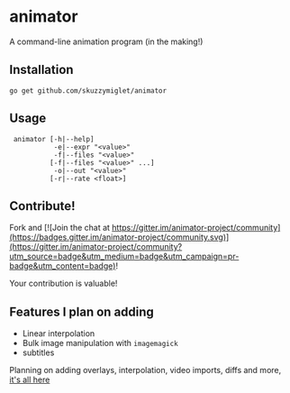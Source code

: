 # animator

A command-line animation program (in the making!)

## Installation

`go get github.com/skuzzymiglet/animator`

## Usage

```
 animator [-h|--help]
           -e|--expr "<value>"
           -f|--files "<value>"
          [-f|--files "<value>" ...]
           -o|--out "<value>"
          [-r|--rate <float>]
```

## Contribute!

Fork and [![Join the chat at https://gitter.im/animator-project/community](https://badges.gitter.im/animator-project/community.svg)](https://gitter.im/animator-project/community?utm_source=badge&utm_medium=badge&utm_campaign=pr-badge&utm_content=badge)!

Your contribution is valuable!

## Features I plan on adding

+ Linear interpolation
+ Bulk image manipulation with `imagemagick`
+ subtitles

Planning on adding overlays, interpolation, video imports, diffs and more, [it's all here](https://github.com/skuzzymiglet/animator/blob/master/spec.md)
